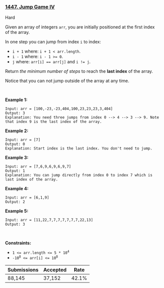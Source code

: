 ### [1447. Jump Game IV](https://leetcode.com/problems/jump-game-iv/)

Hard

Given an array of integers `` arr ``, you are initially positioned at the first index of the array.

In one step you can jump from index `` i `` to index:

*   `` i + 1 `` where: `` i + 1 < arr.length ``.
*   `` i - 1 `` where: `` i - 1 >= 0 ``.
*   `` j `` where: `` arr[i] == arr[j] `` and `` i != j ``.

Return _the minimum number of steps_ to reach the __last index__ of the array.

Notice that you can not jump outside of the array at any time.

 

__Example 1:__

```
Input: arr = [100,-23,-23,404,100,23,23,23,3,404]
Output: 3
Explanation: You need three jumps from index 0 --> 4 --> 3 --> 9. Note that index 9 is the last index of the array.
```

__Example 2:__

```
Input: arr = [7]
Output: 0
Explanation: Start index is the last index. You don't need to jump.
```

__Example 3:__

```
Input: arr = [7,6,9,6,9,6,9,7]
Output: 1
Explanation: You can jump directly from index 0 to index 7 which is last index of the array.
```

__Example 4:__

```
Input: arr = [6,1,9]
Output: 2
```

__Example 5:__

```
Input: arr = [11,22,7,7,7,7,7,7,7,22,13]
Output: 3
```

 

__Constraints:__

*   <code>1 <= arr.length <= 5 * 10<sup>4</sup></code>
*   <code>-10<sup>8</sup> <= arr[i] <= 10<sup>8</sup></code>

| Submissions    | Accepted     | Rate   |
| -------------- | ------------ | ------ |
| 88,145 | 37,152 | 42.1% |
